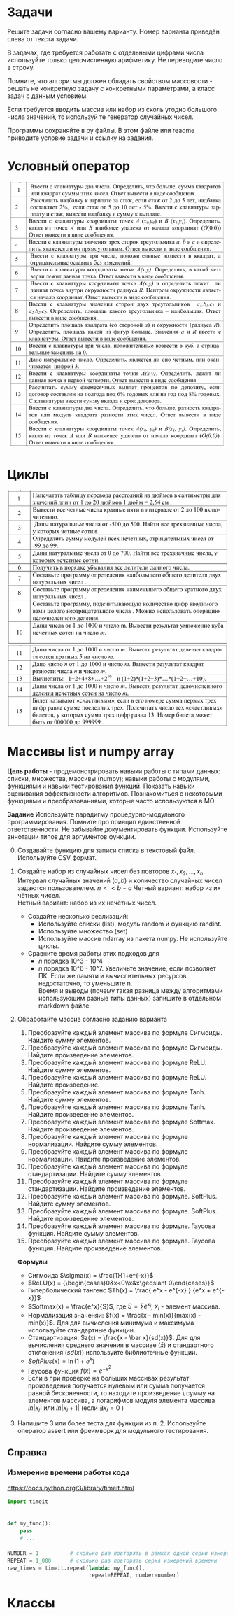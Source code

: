 # Задачи

Решите задачи согласно вашему варианту.
Номер варианта приведён слева от текста задачи.

В задачах, где требуется работать с отдельными цифрами числа используйте только целочисленную арифметику. Не переводите число в строку.

Помните, что алгоритмы должен обладать свойством массовости - решать не конкретную задачу с конкретными параметрами, а класс задач с данным условием. 


Если требуется вводить массив или набор из сколь угодно большого числа значений, то используй те генератор случайных чисел.

Программы сохраняйте в py файлы.
В этом файле или readme приводите условие задачи и ссылку на задания.


# Условный оператор 
![](images/20_if.png)


# Циклы
![](images/30_cycle_1.png)
![](images/30_cycle_2.png)


# Массивы list и numpy array

**Цель работы** - продемонстрировать навыки работы с типами данных: списки, множества, массивы (numpy); навыки работы с модулями, функциями и навыки тестирования функций. Показать навыки оценивания эффективности алгоритмов. Познакомиться с некоторыми функциями и преобразованиями, которые часто используются в МО.

**Задание**
Используйте парадигму процедурно-модульного программирования.
Помните про принцип единственной ответственности. 
Не забывайте документировать функции. Используйте аннотации типов для аргументов функции.

0. Создавайте функцию для записи списка в текстовый файл. Используйте CSV формат.
1. Создайте набор из случайных чисел без повторов $x_1, x_2, ..., x_n$. Интервал случайных значений $(a,b)$ и количество случайных чисел задаются пользователем. $n<<b−a$
    Четный вариант: набор из их чётных чисел.\
    Нетный вариант: набор из их нечётных чисел.    
    * Создайте несколько реализаций:
        - Используйте списки (list), модуль random и функцию randint.
        - Используйте множество (set)
        - Используйте массив ndarray из пакета numpy. Не используйте циклы.
    * Сравните время работы этих подходов для
        - $n$ порядка 10^3 - 10^4
        - $n$ порядка 10^6 - 10^7. Увеличьте значение, если позволяет ПК. Если же памяти и вычислительных ресурсов недостаточно, то уменьшите n.\
      Время и выводы (почему такая разница между алгоритмами использующим разные типы данных) запишите в отдельном markdown файле.

2. Обработайте массив согласно заданию варианта
    1. Преобразуйте каждый элемент массива по формуле Сигмоиды. Найдите сумму элементов.
    1. Преобразуйте каждый элемент массива по формуле Сигмоиды. Найдите произведение элементов.
    1. Преобразуйте каждый элемент массива по формуле ReLU. Найдите сумму элементов.
    1. Преобразуйте каждый элемент массива по формуле ReLU. Найдите произведение.
    1. Преобразуйте каждый элемент массива по формуле Tanh. Найдите сумму элементов.
    1. Преобразуйте каждый элемент массива по формуле Tanh. Найдите произведение элементов.
    1. Преобразуйте каждый элемент массива по формуле Softmax. Найдите произведение элементов.
    1. Преобразуйте каждый элемент массива по формуле нормализации. Найдите сумму элементов.
    1. Преобразуйте каждый элемент массива по формуле нормализации. Найдите произведение элементов.
    1. Преобразуйте каждый элемент массива по формуле стандартизации. Найдите сумму элементов.
    1. Преобразуйте каждый элемент массива по формуле стандартизации. Найдите произведение элементов.
    1. Преобразуйте каждый элемент массива по формуле. SoftPlus. Найдите сумму элементов.
    1. Преобразуйте каждый элемент массива по формуле. SoftPlus. Найдите произведение элементов.
    1. Преобразуйте каждый элемент массива по формуле. Гаусова функция. Найдите сумму элементов.
    1. Преобразуйте каждый элемент массива по формуле. Гаусова функция. Найдите произведение элементов.

    **Формулы**
    - Сигмоида $\sigma(x) = \frac{1}{1+e^{-x}}$
    - $ReLU(x) = {\begin{cases}0&x<0\\x&x\geqslant 0\end{cases}}$
    - Гиперболический тангенс $Th(x) = \frac{ e^x - e^{-x} } {e^x + e^{-x}}$
    - $Softmax(x) = \frac{e^x}{S}$, где $S = \sum e^{x_i}$, $x_i$ - элемент массива.
    - Нормализация значеняи: $f(x) = \frac{x - min(x)}{max(x) - min(x)}$. Для для вычисления минимума и максимума используйте стандартные функции.
    - Стандартизация: $z(x) = \frac{x - \bar x}{sd(x)}$. Для для вычисления среднего значения в массиве ($\bar x$) и стандартного отклонения ($sd(x)$) используйте библиотечные функции.
    - $SoftPlus(x) = \ln(1+e^x)$
    - Гаусова функция $f(x) = e^{-x^2}$


    * Если в при проверке на больших массивах результат произведения получается нулевым или сумма получается равной бесконечности, то находите произведение \ сумму на элементов массива, а логарифмов модуля элемента массива $ln|x_i|$ или $ln|x_i+1|$ (если $\exists x_i = 0$  )

3. Напишите 3 или более теста для функции из п. 2. Используйте оператор assert или фреимворк для модульного тестирования. 

## Справка
### Измерение времени работы кода
https://docs.python.org/3/library/timeit.html
```python
import timeit


def my_func():
    pass
    # ...

NUMBER = 1          # сколько раз повторять в рамках одной серии измерений времени
REPEAT = 1_000      # сколько раз повторять серия измерений времени
raw_times = timeit.repeat(lambda: my_func(), 
                          repeat=REPEAT, number=number)
```

# Классы

